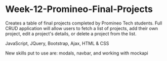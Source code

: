 # Week-12-Promineo-Final-Projects

Creates a table of final projects completed by Promineo Tech students. Full CRUD application will allow users to fetch a list of projects, add their own project, edit a project's details, or delete a project from the list.

JavaScript, JQuery, Bootstrap, Ajax, HTML & CSS

New skills put to use are: modals, navbar, and working with mockapi
